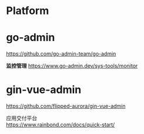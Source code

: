 #  Platform

#  go-admin
https://github.com/go-admin-team/go-admin

**监控管理**
https://www.go-admin.dev/sys-tools/monitor   


# gin-vue-admin
https://github.com/flipped-aurora/gin-vue-admin   



应用交付平台    
https://www.rainbond.com/docs/quick-start/    
